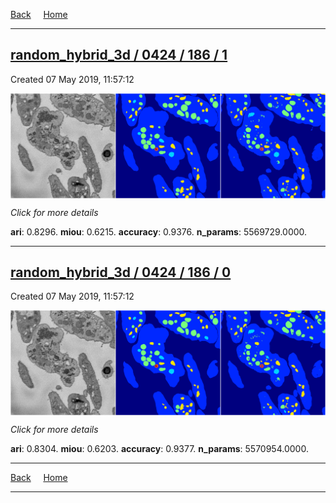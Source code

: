 
[Back](..)&nbsp;&nbsp;&nbsp;&nbsp;&nbsp;[Home](https://leapmanlab.github.io/snapshots)

---

<div class="summary"><a href="1"><h2>random_hybrid_3d / 0424 / 186 / 1</h2></a><p>Created 07 May 2019, 11:57:12
</p><a href="1"><img src="1/media/summary.png" align="center"></a><p>
<i>Click for more details</i>
</p></div>

**ari**: 0.8296. **miou**: 0.6215. **accuracy**: 0.9376. **n_params**: 5569729.0000. 

---

<div class="summary"><a href="0"><h2>random_hybrid_3d / 0424 / 186 / 0</h2></a><p>Created 07 May 2019, 11:57:12
</p><a href="0"><img src="0/media/summary.png" align="center"></a><p>
<i>Click for more details</i>
</p></div>

**ari**: 0.8304. **miou**: 0.6203. **accuracy**: 0.9377. **n_params**: 5570954.0000. 

---

[Back](..)&nbsp;&nbsp;&nbsp;&nbsp;&nbsp;[Home](https://leapmanlab.github.io/snapshots)

---